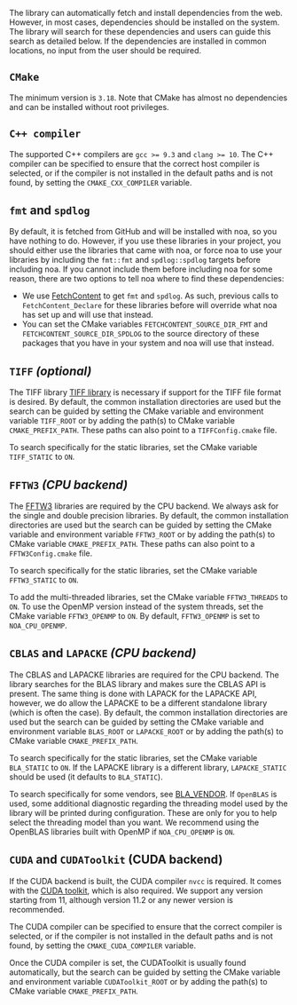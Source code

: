 The library can automatically fetch and install dependencies from the web. However, in most cases, dependencies
should be installed on the system. The library will search for these dependencies and users can guide this search as
detailed below. If the dependencies are installed in common locations, no input from the user should be required.


## `CMake`

The minimum version is `3.18`. Note that CMake has almost no dependencies and can be installed without root privileges.


## `C++ compiler`

The supported C++ compilers are `gcc >= 9.3` and `clang >= 10`. The C++ compiler can be
specified to ensure that the correct host compiler is selected, or if the compiler is not installed in the default
paths and is not found, by setting the `CMAKE_CXX_COMPILER` variable.


## `fmt` and `spdlog`

By default, it is fetched from GitHub and will be installed with noa, so you have nothing to do. However, if you use
these libraries in your project, you should either use the libraries that came with noa, or force noa to use your
libraries by including the `fmt::fmt` and `spdlog::spdlog` targets before including noa. If you cannot include them 
before including noa for some reason, there are two options to tell noa where to find these dependencies:

- We use [FetchContent](https://cmake.org/cmake/help/latest/module/FetchContent.html) to get `fmt` and `spdlog`.
  As such, previous calls to `FetchContent_Declare` for these libraries before will override what noa has set up and
  will use that instead.
- You can set the CMake variables `FETCHCONTENT_SOURCE_DIR_FMT` and `FETCHCONTENT_SOURCE_DIR_SPDLOG` to the
  source directory of these packages that you have in your system and noa will use that instead.


## `TIFF` _(optional)_

The TIFF library [TIFF library](https://gitlab.com/libtiff/libtiff) is necessary if support for the TIFF file format is
desired.
By default, the common installation directories are used but the search can be guided by setting the CMake variable
and environment variable `TIFF_ROOT` or by adding the path(s) to CMake variable `CMAKE_PREFIX_PATH`.
These paths can also point to a `TIFFConfig.cmake` file.

To search specifically for the static libraries, set the CMake variable `TIFF_STATIC` to `ON`.


## `FFTW3` _(CPU backend)_

The [FFTW3](http://fftw.org/) libraries are required by the CPU backend. We always ask for the single and double
precision libraries.
By default, the common installation directories are used but the search can be guided by setting the CMake variable
and environment variable `FFTW3_ROOT` or by adding the path(s) to CMake variable `CMAKE_PREFIX_PATH`.
These paths can also point to a `FFTW3Config.cmake` file.

To search specifically for the static libraries, set the CMake variable `FFTW3_STATIC` to `ON`.

To add the multi-threaded libraries, set the CMake variable `FFTW3_THREADS` to `ON`. To use the OpenMP version 
instead of the system threads, set the CMake variable `FFTW3_OPENMP` to `ON`. By default, `FFTW3_OPENMP` is set to 
`NOA_CPU_OPENMP`.


## `CBLAS` and `LAPACKE` _(CPU backend)_

The CBLAS and LAPACKE libraries are required for the CPU backend. The library searches for the BLAS library and makes
sure the CBLAS API is present. The same thing is done with LAPACK for the LAPACKE API, however, we do allow the LAPACKE
to be a different standalone library (which is often the case).
By default, the common installation directories are used but the search can be guided by setting the CMake variable
and environment variable `BLAS_ROOT` or `LAPACKE_ROOT` or by adding the path(s) to CMake variable `CMAKE_PREFIX_PATH`.

To search specifically for the static libraries, set the CMake variable `BLA_STATIC` to `ON`.
If the LAPACKE library is a different library, `LAPACKE_STATIC` should be used (it defaults to `BLA_STATIC`).

To search specifically for some vendors, see
[BLA_VENDOR](https://cmake.org/cmake/help/latest/module/FindBLAS.html#blas-lapack-vendors).
If `OpenBLAS` is used, some additional diagnostic regarding the threading model used by the library will be printed 
during configuration. These are only for you to help select the threading model than you want. We recommend using
the OpenBLAS libraries built with OpenMP if `NOA_CPU_OPENMP` is `ON`.

## `CUDA` and `CUDAToolkit` (CUDA backend)

If the CUDA backend is built, the CUDA compiler `nvcc` is required. It comes with the
[CUDA toolkit](https://docs.nvidia.com/cuda/index.html), which is also required. We support any version starting from
11, although version 11.2 or any newer version is recommended.

The CUDA compiler can be specified to ensure that the correct compiler is selected, or if the compiler is not
installed in the default paths and is not found, by setting the `CMAKE_CUDA_COMPILER` variable.

Once the CUDA compiler is set, the CUDAToolkit is usually found automatically, but the search can be guided by setting
the CMake variable and environment variable `CUDAToolkit_ROOT` or by adding the path(s) to CMake variable
`CMAKE_PREFIX_PATH`.
